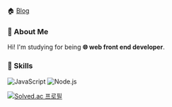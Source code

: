 <!--   <div align=center>
	
[![Hits](https://hits.seeyoufarm.com/api/count/incr/badge.svg?url=https%3A%2F%2Fgithub.com%2Fonlee3%2Fhit-counter&count_bg=%2379C83D&title_bg=%23555555&icon=&icon_color=%23E7E7E7&title=hits&edge_flat=false)](https://hits.seeyoufarm.com)
	
  </div>
 -->
🏠
[Blog](https://ashrock.kr/)

### 👋 About Me
Hi! I'm studying for being **🌐 web front end developer**.<br>
 
### 💪 Skills
<div>
<img alt="JavaScript" src ="https://img.shields.io/badge/JavScript-F7DF1E.svg?&style=for-the-badge&logo=JavaScript&logoColor=black"/>
<img alt="Node.js" src ="https://img.shields.io/badge/NodeJs-339933.svg?&style=for-the-badge&logo=Node.js&logoColor=white"/>
</div>

[![Solved.ac
프로필](http://mazassumnida.wtf/api/v2/generate_badge?boj=dlwotjr3)](https://solved.ac/dlwotjr3)
